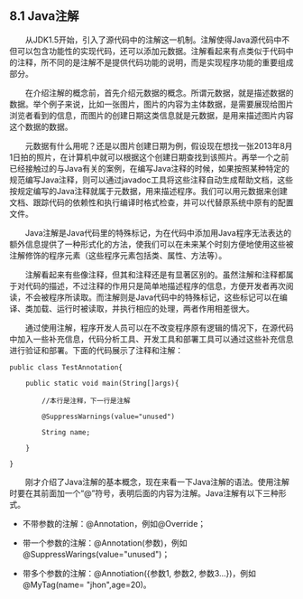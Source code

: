 ## 8.1  Java注解


&emsp;&emsp;从JDK1.5开始，引入了源代码中的注解这一机制。注解使得Java源代码中不但可以包含功能性的实现代码，还可以添加元数据。注解看起来有点类似于代码中的注释，所不同的是注解不是提供代码功能的说明，而是实现程序功能的重要组成部分。

&emsp;&emsp;在介绍注解的概念前，首先介绍元数据的概念。所谓元数据，就是描述数据的数据。举个例子来说，比如一张图片，图片的内容为主体数据，是需要展现给图片浏览者看到的信息，而图片的创建日期这类信息就是元数据，是用来描述图片内容这个数据的数据。

&emsp;&emsp;元数据有什么用呢？还是以图片创建日期为例，假设现在想找一张2013年8月1日拍的照片，在计算机中就可以根据这个创建日期查找到该照片。再举一个之前已经接触过的与Java有关的案例，在编写Java注释的时候，如果按照某种特定的规范编写Java注释，则可以通过javadoc工具将这些注释自动生成帮助文档，这些按规定编写的Java注释就属于元数据，用来描述程序。我们可以用元数据来创建文档、跟踪代码的依赖性和执行编译时格式检查，并可以代替原系统中原有的配置文件。

&emsp;&emsp;Java注解是Java代码里的特殊标记，为在代码中添加用Java程序无法表达的额外信息提供了一种形式化的方法，使我们可以在未来某个时刻方便地使用这些被注解修饰的程序元素（这些程序元素包括类、属性、方法等）。

&emsp;&emsp;注解看起来有些像注释，但其和注释还是有显著区别的。虽然注解和注释都属于对代码的描述，不过注释的作用只是简单地描述程序的信息，方便开发者再次阅读，不会被程序所读取。而注解则是Java代码中的特殊标记，这些标记可以在编译、类加载、运行时被读取，并执行相应的处理，两者作用相差很大。

&emsp;&emsp;通过使用注解，程序开发人员可以在不改变程序原有逻辑的情况下，在源代码中加入一些补充信息，代码分析工具、开发工具和部署工具可以通过这些补充信息进行验证和部署。下面的代码展示了注释和注解：


```
public class TestAnnotation{

    public static void main(String[]args){

        //本行是注释，下一行是注解

        @SuppressWarnings(value="unused")

        String name;

    }

}
```


&emsp;&emsp;刚才介绍了Java注解的基本概念，现在来看一下Java注解的语法。使用注解时要在其前面加一个“@”符号，表明后面的内容为注解。Java注解有以下三种形式。

- 不带参数的注解：@Annotation，例如@Override；

- 带一个参数的注解：@Annotation(参数)，例如@SuppressWarings(value="unused")；

- 带多个参数的注解：@Annotiation({参数1, 参数2, 参数3...})，例如@MyTag(name= "jhon",age=20)。

 
